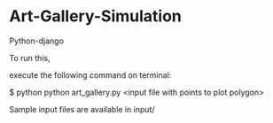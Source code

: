 # Art-Gallery-Simulation
Python-django

To run this,

execute the following command on terminal:

$ python python art_gallery.py \<input file with points to plot polygon\>

Sample input files are available in input/
